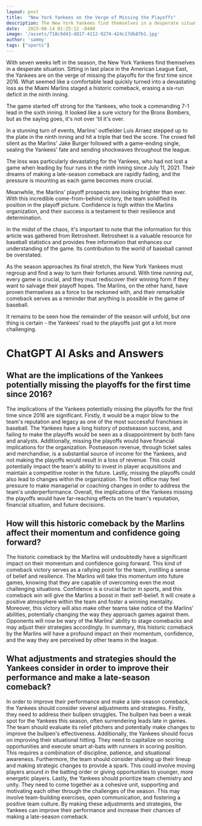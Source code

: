 ```yaml
---
layout: post
title:  "New York Yankees on the Verge of Missing the Playoffs"
description: The New York Yankees find themselves in a desperate situation, sitting in last place in the American League East.
date:   2023-08-14 01:25:12 -0400
image: '/assets/718c9d43-d817-4112-9274-424c17db87b1.jpg'
author: 'sammy'
tags: ["sports"]
---
```


With seven weeks left in the season, the New York Yankees find themselves in a desperate situation. Sitting in last place in the American League East, the Yankees are on the verge of missing the playoffs for the first time since 2016. What seemed like a comfortable lead quickly turned into a devastating loss as the Miami Marlins staged a historic comeback, erasing a six-run deficit in the ninth inning.

The game started off strong for the Yankees, who took a commanding 7-1 lead in the sixth inning. It looked like a sure victory for the Bronx Bombers, but as the saying goes, it's not over 'til it's over.

In a stunning turn of events, Marlins' outfielder Luis Arraez stepped up to the plate in the ninth inning and hit a triple that tied the score. The crowd fell silent as the Marlins' Jake Burger followed with a game-ending single, sealing the Yankees' fate and sending shockwaves throughout the league.

The loss was particularly devastating for the Yankees, who had not lost a game when leading by four runs in the ninth inning since July 11, 2021. Their dreams of making a late-season comeback are rapidly fading, and the pressure is mounting as each game becomes more crucial.

Meanwhile, the Marlins' playoff prospects are looking brighter than ever. With this incredible come-from-behind victory, the team solidified its position in the playoff picture. Confidence is high within the Marlins organization, and their success is a testament to their resilience and determination.

In the midst of the chaos, it's important to note that the information for this article was gathered from Retrosheet. Retrosheet is a valuable resource for baseball statistics and provides free information that enhances our understanding of the game. Its contribution to the world of baseball cannot be overstated.

As the season approaches its final stretch, the New York Yankees must regroup and find a way to turn their fortunes around. With time running out, every game is crucial, and they must rediscover their winning form if they want to salvage their playoff hopes. The Marlins, on the other hand, have proven themselves as a force to be reckoned with, and their remarkable comeback serves as a reminder that anything is possible in the game of baseball.

It remains to be seen how the remainder of the season will unfold, but one thing is certain - the Yankees' road to the playoffs just got a lot more challenging.


# ChatGPT AI Asks and Answers
## What are the implications of the Yankees potentially missing the playoffs for the first time since 2016?
The implications of the Yankees potentially missing the playoffs for the first time since 2016 are significant. Firstly, it would be a major blow to the team's reputation and legacy as one of the most successful franchises in baseball. The Yankees have a long history of postseason success, and failing to make the playoffs would be seen as a disappointment by both fans and analysts. Additionally, missing the playoffs would have financial implications for the organization. Postseason revenue, through ticket sales and merchandise, is a substantial source of income for the Yankees, and not making the playoffs would result in a loss of revenue. This could potentially impact the team's ability to invest in player acquisitions and maintain a competitive roster in the future. Lastly, missing the playoffs could also lead to changes within the organization. The front office may feel pressure to make managerial or coaching changes in order to address the team's underperformance. Overall, the implications of the Yankees missing the playoffs would have far-reaching effects on the team's reputation, financial situation, and future decisions.

## How will this historic comeback by the Marlins affect their momentum and confidence going forward?
The historic comeback by the Marlins will undoubtedly have a significant impact on their momentum and confidence going forward. This kind of comeback victory serves as a rallying point for the team, instilling a sense of belief and resilience. The Marlins will take this momentum into future games, knowing that they are capable of overcoming even the most challenging situations. Confidence is a crucial factor in sports, and this comeback win will give the Marlins a boost in their self-belief. It will create a positive atmosphere within the team and foster a winning mentality. Moreover, this victory will also make other teams take notice of the Marlins' abilities, potentially changing the way they approach games against them. Opponents will now be wary of the Marlins' ability to stage comebacks and may adjust their strategies accordingly. In summary, this historic comeback by the Marlins will have a profound impact on their momentum, confidence, and the way they are perceived by other teams in the league.

## What adjustments and strategies should the Yankees consider in order to improve their performance and make a late-season comeback?
In order to improve their performance and make a late-season comeback, the Yankees should consider several adjustments and strategies. Firstly, they need to address their bullpen struggles. The bullpen has been a weak spot for the Yankees this season, often surrendering leads late in games. The team should evaluate its relief pitchers and potentially make changes to improve the bullpen's effectiveness. Additionally, the Yankees should focus on improving their situational hitting. They need to capitalize on scoring opportunities and execute smart at-bats with runners in scoring position. This requires a combination of discipline, patience, and situational awareness. Furthermore, the team should consider shaking up their lineup and making strategic changes to provide a spark. This could involve moving players around in the batting order or giving opportunities to younger, more energetic players. Lastly, the Yankees should prioritize team chemistry and unity. They need to come together as a cohesive unit, supporting and motivating each other through the challenges of the season. This may involve team-building exercises, open communication, and fostering a positive team culture. By making these adjustments and strategies, the Yankees can improve their performance and increase their chances of making a late-season comeback.

